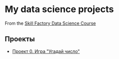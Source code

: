 # My data science projects
From the [Skill Factory Data Science Course](https://lms.skillfactory.ru/data-scientist)

## Проекты

* [Проект 0. Игра "Угадай число"](https://github.com/OlgaSamokhina/SF_homework/tree/main/project_0)